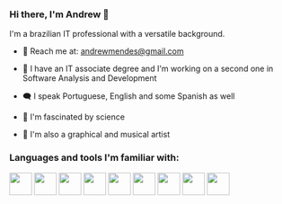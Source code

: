 ### Hi there, I'm Andrew 👋

I'm a brazilian IT professional with a versatile background.

- 📧 Reach me at: andrewmendes@gmail.com

- 🌱 I have an IT associate degree and I'm working on a second one in Software Analysis and Development

- 🗨️ I speak Portuguese, English and some Spanish as well

- 🤩 I'm fascinated by science

- 🎨 I'm also a graphical and musical artist

<h3>Languages and tools I'm familiar with:</h3>
<p align="left">
  <img src="https://cdn.jsdelivr.net/gh/devicons/devicon/icons/python/python-original.svg" width="40"/> <img src="https://cdn.jsdelivr.net/gh/devicons/devicon/icons/javascript/javascript-original.svg" width="40"/> <img src="https://cdn.jsdelivr.net/gh/devicons/devicon/icons/html5/html5-original-wordmark.svg" width="40"/> <img src="https://cdn.jsdelivr.net/gh/devicons/devicon/icons/css3/css3-original-wordmark.svg" width="40"/> <img src="https://cdn.jsdelivr.net/gh/devicons/devicon/icons/c/c-original.svg"  width="40"/> <img src="https://static.djangoproject.com/img/logos/django-logo-negative.svg" height="40"/> <img src="https://github.com/andrew-mendes/andrew-mendes/assets/83541996/0fe3a70d-b844-4d20-98bc-3f9a9238120a" height="40"/> <img src="https://cdn.jsdelivr.net/gh/devicons/devicon/icons/react/react-original-wordmark.svg" width="40"/> <img src="https://cdn.jsdelivr.net/gh/devicons/devicon/icons/bootstrap/bootstrap-original-wordmark.svg" width="40"/>
</div>

